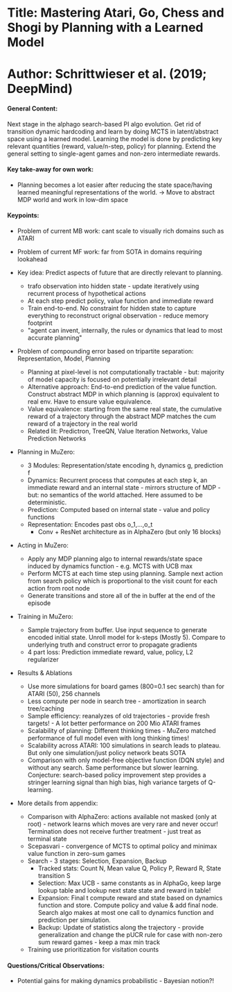 # Title: Mastering Atari, Go, Chess and Shogi by Planning with a Learned Model

# Author: Schrittwieser et al. (2019; DeepMind)

#### General Content:
Next stage in the alphago search-based PI algo evolution. Get rid of transition dynamic hardcoding and learn by doing MCTS in latent/abstract space using a learned model. Learning the model is done by predicting key relevant quantities (reward, value/n-step, policy) for planning. Extend the general setting to single-agent games and non-zero intermediate rewards.

#### Key take-away for own work:
* Planning becomes a lot easier after reducing the state space/having learned meaningful representations of the world. -> Move to abstract MDP world and work in low-dim space

#### Keypoints:

* Problem of current MB work: cant scale to visually rich domains such as ATARI
* Problem of current MF work: far from SOTA in domains requiring lookahead

* Key idea: Predict aspects of future that are directly relevant to planning.
    * trafo observation into hidden state - update iteratively using recurrent process of hypothetical actions
    * At each step predict policy, value function and immediate reward
    * Train end-to-end. No constraint for hidden state to capture everything to reconstruct orignal observation - reduce memory footprint
    * "agent can invent, internally, the rules or dynamics that lead to most accurate planning"

* Problem of compounding error based on tripartite separation: Representation, Model, Planning
    * Planning at pixel-level is not computationally tractable - but: majority of model capacity is focused on potentially irrelevant detail
    * Alternative approach: End-to-end prediction of the value function. Construct abstract MDP in which planning is (approx) equivalent to real env. Have to ensure value equivalence.
    * Value equivalence: starting from the same real state, the cumulative reward of a trajectory through the abstract MDP matches the cum reward of a trajectory in the real world
    * Related lit: Predictron, TreeQN, Value Iteration Networks, Value Prediction Networks

* Planning in MuZero:
    * 3 Modules: Representation/state encoding h, dynamics g, prediction f
    * Dynamics: Recurrent process that computes at each step k, an immediate reward and an internal state - mirrors structure of MDP - but: no semantics of the world attached. Here assumed to be deterministic.
    * Prediction: Computed based on internal state - value and policy functions
    * Representation: Encodes past obs o_1,...,o_t
        * Conv + ResNet architecture as in AlphaZero (but only 16 blocks)

* Acting in MuZero:
    * Apply any MDP planning algo to internal rewards/state space induced by dynamics function - e.g. MCTS with UCB max
    * Perform MCTS at each time step using planning. Sample next action from search policy which is proportional to the visit count for each action from root node
    * Generate transitions and store all of the in buffer at the end of the episode

* Training in MuZero:
    * Sample trajectory from buffer. Use input sequence to generate encoded initial state. Unroll model for k-steps (Mostly 5). Compare to underlying truth and construct error to propagate gradients
    * 4 part loss: Prediction immediate reward, value, policy, L2 regularizer

* Results & Ablations
    * Use more simulations for board games (800=0.1 sec search) than for ATARI (50), 256 channels
    * Less compute per node in search tree - amortization in search tree/caching
    * Sample efficiency: reanalyzes of old trajectories - provide fresh targets! - A lot better performance on 200 Mio ATARI frames
    * Scalability of planning: Different thinking times - MuZero matched performance of full model even with long thinking times!
    * Scalability across ATARI: 100 simulations in search leads to plateau. But only one simulation/just policy network beats SOTA
    * Comparison with only model-free objective function (DQN style) and without any search. Same performance but slower learning. Conjecture: search-based policy improvement step provides a stringer learning signal than high bias, high variance targets of Q-learning.

* More details from appendix:
    * Comparison with AlphaZero: actions available not masked (only at root) - network learns which moves are very rare and never occur! Termination does not receive further treatment - just treat as terminal state
    * Scepasvari - convergence of MCTS to optimal policy and minimax value function in zero-sum games
    * Search - 3 stages: Selection, Expansion, Backup
        - Tracked stats: Count N, Mean value Q, Policy P, Reward R, State transition S
        - Selection: Max UCB - same constants as in AlphaGo, keep large lookup table and lookup next state state and reward in table!
        - Expansion: Final t compute reward and state based on dynamics function and store. Compute policy and value & add final node. Search algo makes at most one call to dynamics function and prediction per simulation.
        - Backup: Update of statistics along the trajectory - provide generalization and change the pUCR rule for case with non-zero sum reward games - keep a max min track
    * Training use prioritization for visitation counts

#### Questions/Critical Observations:

* Potential gains for making dynamics probabilistic - Bayesian notion?!
